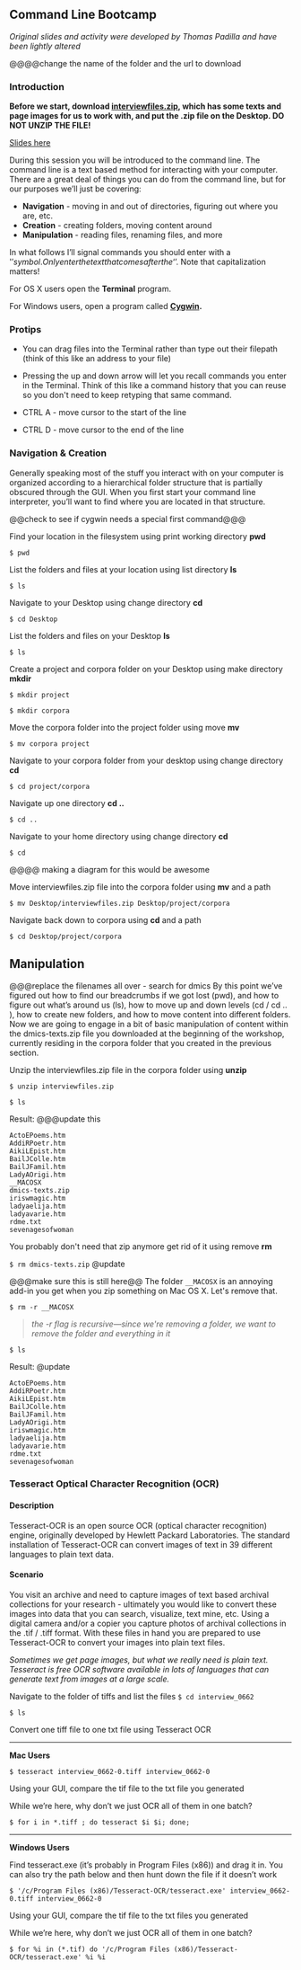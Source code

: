 ## Command Line Bootcamp

*Original slides and activity were developed by Thomas Padilla and have been lightly altered*

@@@@change the name of the folder and the url to download

### Introduction
**Before we start, download [interviewfiles.zip](https://github.com/dhatwake2019/day2/raw/master/commandlinebootcamp/interviewfiles.zip), which has some texts and page images for us to work with, and put the .zip file on the Desktop. DO NOT UNZIP THE FILE!**

[Slides here](https://docs.google.com/presentation/d/1ikyXzrrbHEa9JUi14quuGZFMnEkye8tNtKaCVYJawAw/edit?usp=sharing)

During this session you will be introduced to the command line. The
command line is a text based method for interacting with your computer.
There are a great deal of things you can do from the command line, but
for our purposes we’ll just be covering:

-   **Navigation** - moving in and out of directories, figuring out
    where you are, etc.
-   **Creation** - creating folders, moving content around
-   **Manipulation** - reading files, renaming files, and more

In what follows I’ll signal commands you should enter with a '$'
symbol. Only enter the text that comes after the ‘$’. Note that capitalization matters!

For OS X users open the **Terminal** program.

For Windows users, open a program called **[Cygwin](https://www.cygwin.com/).**

### Protips

-   You can drag files into the Terminal rather than type out their filepath (think of this like an address to your file)

-   Pressing the up and down arrow will let you recall commands you enter in the Terminal. Think of this like a command history that you can reuse so you don't need to keep retyping that same command.

-   CTRL A - move cursor to the start of the line

-   CTRL D - move cursor to the end of the line

### Navigation & Creation

Generally speaking most of the stuff you interact with on your computer
is organized according to a hierarchical folder structure that is partially obscured through the GUI. When you first start your command line interpreter, you’ll want to find where you are located in that structure.

@@check to see if cygwin needs a special first command@@@

Find your location in the filesystem using print working directory
**pwd**

`$ pwd`

List the folders and files at your location using list directory **ls**

`$ ls`

Navigate to your Desktop using change directory **cd**

`$ cd Desktop`

List the folders and files on your Desktop **ls**

`$ ls`

Create a project and corpora folder on your Desktop using make
directory **mkdir**

`$ mkdir project`

`$ mkdir corpora`

Move the corpora folder into the project folder using move **mv**

`$ mv corpora project`

Navigate to your corpora folder from your desktop using change
directory **cd**

`$ cd project/corpora`

Navigate up one directory **cd ..**

`$ cd ..`

Navigate to your home directory using change directory **cd**

`$ cd`

@@@@ making a diagram for this would be awesome

Move interviewfiles.zip file into the corpora folder using **mv** and a path

`$ mv Desktop/interviewfiles.zip Desktop/project/corpora`

Navigate back down to corpora using **cd** and a path

`$ cd Desktop/project/corpora`

## Manipulation
@@@replace the filenames all over - search for dmics
By this point we’ve figured out how to find our breadcrumbs if we got lost (pwd), and how to figure out what’s around us (ls), how to move up and down levels (cd / cd .. ), how to create new folders, and how to move content into different folders. Now we are going to engage in a bit of basic manipulation of content within the dmics-texts.zip file you downloaded at the beginning of the workshop, currently residing in the corpora folder that you created in the previous section.

Unzip the interviewfiles.zip file in the corpora folder using **unzip**

`$ unzip interviewfiles.zip`

`$ ls`

Result: @@@update this

```
ActoEPoems.htm
AddiRPoetr.htm
AikiLEpist.htm
BailJColle.htm
BailJFamil.htm
LadyAOrigi.htm
__MACOSX
dmics-texts.zip
iriswmagic.htm
ladyaelija.htm
ladyavarie.htm
rdme.txt
sevenagesofwoman
```

You probably don't need that zip anymore get rid of it using remove **rm**

`$ rm dmics-texts.zip` @update

@@@make sure this is still here@@ The folder `__MACOSX` is an annoying add-in you get when you zip something on Mac OS X. Let's remove that.

`$ rm -r __MACOSX`
>*the -r flag is recursive—since we're removing a folder, we want to remove the folder and everything in it*

`$ ls`

Result: @update

```
ActoEPoems.htm
AddiRPoetr.htm
AikiLEpist.htm
BailJColle.htm
BailJFamil.htm
LadyAOrigi.htm
iriswmagic.htm
ladyaelija.htm
ladyavarie.htm
rdme.txt
sevenagesofwoman
```

### Tesseract Optical Character Recognition (OCR)
#### Description
Tesseract-OCR is an open source OCR (optical character recognition) engine, originally developed by Hewlett Packard Laboratories. The standard installation of Tesseract-OCR can convert images of text in 39 different languages to plain text data.  

#### Scenario
You visit an archive and need to capture images of text based archival collections for your research - ultimately you would like to convert these images into data that you can search, visualize, text mine, etc. Using a digital camera and/or a copier you capture photos of archival collections in the .tif / .tiff format. With these files in hand you are prepared to use Tesseract-OCR to convert your images into plain text files.

*Sometimes we get page images, but what we really need is plain text. Tesseract is free OCR software available in lots of languages that can generate text from images at a large scale.*

Navigate to the folder of tiffs and list the files
`$ cd interview_0662`

`$ ls`

Convert one tiff file to one txt file using Tesseract OCR

----
**Mac Users**

`$ tesseract interview_0662-0.tiff interview_0662-0`

Using your GUI, compare the tif file to the txt file you generated

While we’re here, why don’t we just OCR all of them in one batch?

`$ for i in *.tiff ; do tesseract $i $i; done;`

----
**Windows Users**

Find tesseract.exe (it’s probably in Program Files (x86)) and drag it
in. You can also try the path below and then hunt down the file if it
doesn’t work

`$ '/c/Program Files (x86)/Tesseract-OCR/tesseract.exe' interview_0662-0.tiff interview_0662-0`

Using your GUI, compare the tif file to the txt files you generated

While we’re here, why don’t we just OCR all of them in one batch?

`$ for %i in (*.tif) do '/c/Program Files
(x86)/Tesseract-OCR/tesseract.exe' %i %i`



